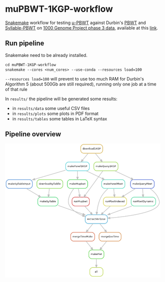 # muPBWT-1KGP-workflow

[Snakemake](https://doi.org/10.12688/f1000research.29032.1) workflow for testing 
[μ-PBWT](https://github.com/dlcgold/muPBWT) against Durbin's 
[PBWT](https://github.com/richarddurbin/pbwt) and 
[Syllable-PBWT](https://github.com/ZhiGroup/Syllable-PBWT) on 
[1000 Genome Project phase 3 data](https://doi.org/10.1038/nature15393),
available at this 
[link](https://ftp.1000genomes.ebi.ac.uk/vol1/ftp/release/20130502/).

## Run pipeline
Snakemake need to be already installed.
```shell
cd muPBWT-1KGP-workflow
snakemake --cores <num_cores> --use-conda --resources load=100
```
`--resources load=100` will prevent to use too much RAM for Durbin's Algorithm 5 
(about 500Gb are still required), running only one job at a time of that 
rule

In `results/` the pipeline will be generated some results:
- in `results/data` some useful CSV files
- in `results/plots` some plots in PDF format
- in `results/tables` some tables in LaTeX syntax

## Pipeline overview
![Pipeline rules](rules.png)

